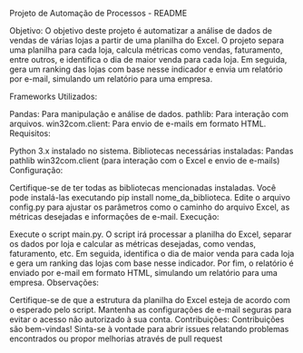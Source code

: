Projeto de Automação de Processos - README

Objetivo:
O objetivo deste projeto é automatizar a análise de dados de vendas de várias lojas a partir de uma planilha do Excel. O projeto separa uma planilha para cada loja, calcula métricas como vendas, faturamento, entre outros, e identifica o dia de maior venda para cada loja. Em seguida, gera um ranking das lojas com base nesse indicador e envia um relatório por e-mail, simulando um relatório para uma empresa.

Frameworks Utilizados:

Pandas: Para manipulação e análise de dados.
pathlib: Para interação com arquivos.
win32com.client: Para envio de e-mails em formato HTML.
Requisitos:

Python 3.x instalado no sistema.
Bibliotecas necessárias instaladas:
Pandas
pathlib
win32com.client (para interação com o Excel e envio de e-mails)
Configuração:

Certifique-se de ter todas as bibliotecas mencionadas instaladas. Você pode instalá-las executando pip install nome_da_biblioteca.
Edite o arquivo config.py para ajustar os parâmetros como o caminho do arquivo Excel, as métricas desejadas e informações de e-mail.
Execução:

Execute o script main.py.
O script irá processar a planilha do Excel, separar os dados por loja e calcular as métricas desejadas, como vendas, faturamento, etc.
Em seguida, identifica o dia de maior venda para cada loja e gera um ranking das lojas com base nesse indicador.
Por fim, o relatório é enviado por e-mail em formato HTML, simulando um relatório para uma empresa.
Observações:

Certifique-se de que a estrutura da planilha do Excel esteja de acordo com o esperado pelo script.
Mantenha as configurações de e-mail seguras para evitar o acesso não autorizado à sua conta.
Contribuições:
Contribuições são bem-vindas! Sinta-se à vontade para abrir issues relatando problemas encontrados ou propor melhorias através de pull request
